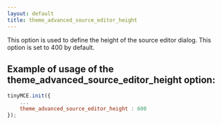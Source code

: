 ```yaml
---
layout: default
title: theme_advanced_source_editor_height
---
```


This option is used to define the height of the source editor dialog. This option is set to 400 by default.

## Example of usage of the theme_advanced_source_editor_height option:

```js
tinyMCE.init({
	...
	theme_advanced_source_editor_height : 600
});
```
